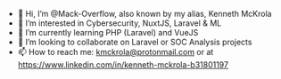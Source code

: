 - 👋 Hi, I’m @Mack-Overflow, also known by my alias, Kenneth McKrola
- 👀 I’m interested in Cybersecurity, NuxtJS, Laravel & ML
- 🌱 I’m currently learning PHP (Laravel) and VueJS
- 💞️ I’m looking to collaborate on Laravel or SOC Analysis projects
- 📫 How to reach me: kmckrola@protonmail.com or at https://www.linkedin.com/in/kenneth-mckrola-b31801197

<!---
Mack-Overflow/Mack-Overflow is a ✨ special ✨ repository because its `README.md` (this file) appears on your GitHub profile.
You can click the Preview link to take a look at your changes.
--->
